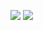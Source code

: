 ![](https://github-profile-summary-cards.vercel.app/api/cards/repos-per-language?username=wfzyx&theme=github_dark)
![](https://github-profile-summary-cards.vercel.app/api/cards/stats?username=wfzyx&theme=github_dark)
